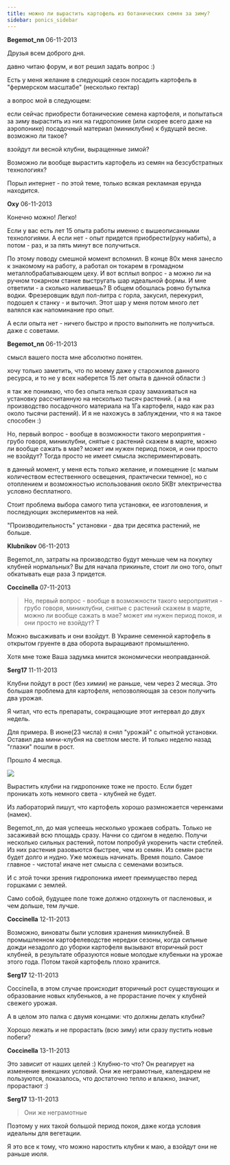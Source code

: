 ```yaml
---
title: можно ли вырастить картофель из ботанических семян за зиму?
sidebar: ponics_sidebar
---
```


**Begemot_nn** 06-11-2013

Друзья всем доброго дня.

давно читаю форум, и вот решил задать вопрос :)

Есть у меня желание в следующий сезон посадить картофель в "фермерском масштабе" (несколько гектар)

а вопрос мой в следующем:

если сейчас приобрести ботанические семена картофеля, и попытаться за зиму вырастить из них на гидропонике (или скорее всего даже на аэропонике) посадочный материал (миниклубни) к будущей весне. возможно ли такое? 

взойдут ли весной клубни, выращенные зимой? 

Возможно ли вообще вырастить картофель из семян на безсубстратных технологиях?

Порыл интернет - по этой теме, только всякая рекламная ерунда находится.


**Oxy** 06-11-2013

Конечно можно! Легко! 

Если у вас есть лет 15 опыта работы именно с вышеописанными технологиями. А если нет - опыт придется приобрести(руку набить), а потом - раз, и за пять минут все получиться. 

По этому поводу смешной момент вспомнил. В конце 80х меня занесло к знакомому на работу, а работал он токарем в громадном металлобрабатывающем цеху. И вот всплыл вопрос - а можно ли на ручном токарном станке выстругать шар идеальной формы. И мне ответили - а сколько наливаешь? В общем обошлась ровно бутылка водки. Фрезеровщик вдул пол-литра с горла, закусил, перекурил, подошел к станку - и выточил. Этот шар у меня потом много лет валялся как напоминание про опыт. 

А если опыта нет - ничего быстро и просто выполнить не получиться. даже с советами.


**Begemot_nn** 06-11-2013

смысл вашего поста мне абсолютно понятен.

хочу только заметить, что по моему даже у старожилов данного ресурса, и то не у всех наберется 15 лет опыта в данной области :)

я так же понимаю, что без опыта нельзя сразу замахиваться на установку рассчитанную на несколько тысяч растений. ( а на производство посадочного материала на 1Га картофеля, надо как раз около тысячи растений). И я не нахожусь в заблуждении, что я на такое способен :)

Но, первый вопрос - вообще в возможности такого мероприятия - грубо говоря, миниклубни, снятые с растений скажем в марте, можно ли вообще сажать в мае? может им нужен период покоя, и они просто не взойдут? Тогда просто не имеет смысла экспериментировать.

в данный момент, у меня есть только желание, и помещение (с малым количеством естественного освещения, практически темное), но с отоплением и возможностью использования около 5КВт электричества условно бесплатного.

Стоит проблема выбора самого типа установки, ее изготовления, и последующих экспериментов на ней.

"Производительность" установки - два три десятка растений, не больше.


**Klubnikov** 06-11-2013

Begemot_nn, затраты на производство будут меньше чем на покупку клубней нормальных? Вы для начала прикиньте, стоит ли оно того, опыт обкатывать еще раза 3 придется.


**Coccinella** 07-11-2013

> Но, первый вопрос - вообще в возможности такого мероприятия - грубо говоря, миниклубни, снятые с растений скажем в марте, можно ли вообще сажать в мае? может им нужен период покоя, и они просто не взойдут? Т

Можно высаживать и они взойдут. В Украине семенной картофель в открытом груенте в два оборота выращивают промышленно.

Хотя мне тоже Ваша задумка мнится экономически неоправданной.


**Serg17** 11-11-2013

Клубни пойдут в рост (без химии) не раньше, чем через 2 месяца. Это большая проблема для картофеля, непозволяющая за сезон получить два урожая. 

Я читал, что есть препараты, сокращающие этот интервал до двух недель.

Для примера. В июне(23 числа) я снял "урожай" с опытной установки. Оставил два мини-клубня на светлом месте. И только неделю назад "глазки" пошли в рост.

Прошло 4 месяца.

![](/imagehost/thumbs/img7615.jpg)

Вырастить клубни на гидропонике тоже не просто. Если будет проникать хоть немного света - клубней не будет.

Из лабораторий пишут, что картофель хорошо размножается черенками (намек).

Begemot_nn, до мая успеешь несколько урожаев собрать. Только не засаживай всю площадь сразу. Начни со сдигом в неделю. Получи несколько сильных растений, потом попробуй укоренить части стеблей. Из них растения разовьются быстрее, чем из семян. Из семян расти будет долго и нудно. Уже можешь начинать. Время пошло. Самое главное - чистота! иначе нет смысла с семенами возиться.

И с этой точки зрения гидропоника имеет преимущество перед горшками с землей. 

Само собой, будущее поле тоже должно отдохнуть от пасленовых, и чем дольше, тем лучше.


**Coccinella** 12-11-2013

Возможно, виноваты были условия хранения миниклубней. В промышленном картофелеводстве нередки сезоны, когда сильные дожди незадолго до уборки картофеля вызывают вторичный рост клубней, в результате образуются новые молодые клубеньки на урожае этого года. Потом такой картофель плохо хранится.


**Serg17** 12-11-2013

Coccinella, в этом случае происходит вторичный рост существующих и образование новых клубеньков, а не прорастание почек у клубней свежего урожая.

А в целом это палка с двумя концами: что должны делать клубни? 

Хорошо лежать и не прорастать (всю зиму) или сразу пустить новые побеги?


**Coccinella** 13-11-2013

Это зависит от наших целей :) Клубню-то что? Он реагирует на изменение внекшних условий. Они же неграмотные, календарем не пользуются, показалось, что достаточно тепло и влажно, значит, прорастают :)


**Serg17** 13-11-2013

> Они же неграмотные

Поэтому у них такой большой период покоя, даже когда условия идеальны для вегетации.

Я это все к тому, что можно наростить клубни к маю, а взойдут они не раньше июля.


